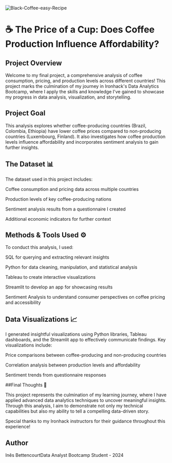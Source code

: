 
![Black-Coffee-easy-Recipe](https://github.com/user-attachments/assets/809c9dc0-3591-437a-b6a7-7fa1730b5d56)

# ☕ The Price of a Cup: Does Coffee Production Influence Affordability?

## Project Overview

Welcome to my final project, a comprehensive analysis of coffee consumption, pricing, and production levels across different countries! This project marks the culmination of my journey in Ironhack's Data Analytics Bootcamp, where I apply the skills and knowledge I've gained to showcase my progress in data analysis, visualization, and storytelling.

## Project Goal

This analysis explores whether coffee-producing countries (Brazil, Colombia, Ethiopia) have lower coffee prices compared to non-producing countries (Luxembourg, Finland). It also investigates how coffee production levels influence affordability and incorporates sentiment analysis to gain further insights.

## The Dataset 📊

The dataset used in this project includes:

Coffee consumption and pricing data across multiple countries

Production levels of key coffee-producing nations

Sentiment analysis results from a questionnaire I created

Additional economic indicators for further context

## Methods & Tools Used ⚙

To conduct this analysis, I used:

SQL for querying and extracting relevant insights

Python for data cleaning, manipulation, and statistical analysis

Tableau to create interactive visualizations

Streamlit to develop an app for showcasing results

Sentiment Analysis to understand consumer perspectives on coffee pricing and accessibility

## Data Visualizations 📈

I generated insightful visualizations using Python libraries, Tableau dashboards, and the Streamlit app to effectively communicate findings. Key visualizations include:

Price comparisons between coffee-producing and non-producing countries

Correlation analysis between production levels and affordability

Sentiment trends from questionnaire responses

##Final Thoughts 🎯

This project represents the culmination of my learning journey, where I have applied advanced data analytics techniques to uncover meaningful insights. Through this analysis, I aim to demonstrate not only my technical capabilities but also my ability to tell a compelling data-driven story.

Special thanks to my Ironhack instructors for their guidance throughout this experience!

## Author

Inês BettencourtData Analyst Bootcamp Student - 2024

